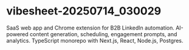 # vibesheet-20250714_030029
SaaS web app and Chrome extension for B2B LinkedIn automation. AI-powered content generation, scheduling, engagement prompts, and analytics. TypeScript monorepo with Next.js, React, Node.js, Postgres.
